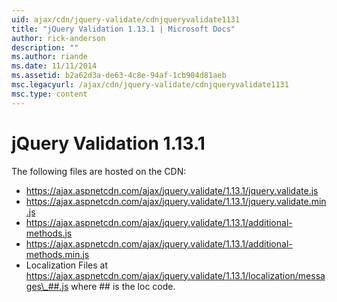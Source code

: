 ```yaml
---
uid: ajax/cdn/jquery-validate/cdnjqueryvalidate1131
title: "jQuery Validation 1.13.1 | Microsoft Docs"
author: rick-anderson
description: ""
ms.author: riande
ms.date: 11/11/2014
ms.assetid: b2a62d3a-de63-4c8e-94af-1cb904d81aeb
msc.legacyurl: /ajax/cdn/jquery-validate/cdnjqueryvalidate1131
msc.type: content
---
```

jQuery Validation 1.13.1
====================
The following files are hosted on the CDN:

- https://ajax.aspnetcdn.com/ajax/jquery.validate/1.13.1/jquery.validate.js
- https://ajax.aspnetcdn.com/ajax/jquery.validate/1.13.1/jquery.validate.min.js
- https://ajax.aspnetcdn.com/ajax/jquery.validate/1.13.1/additional-methods.js
- https://ajax.aspnetcdn.com/ajax/jquery.validate/1.13.1/additional-methods.min.js
- Localization Files at https://ajax.aspnetcdn.com/ajax/jquery.validate/1.13.1/localization/messages\_##.js where ## is the loc code.
